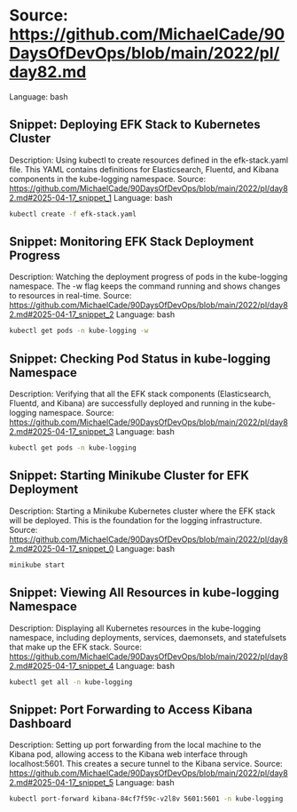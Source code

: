 # Source: https://github.com/MichaelCade/90DaysOfDevOps/blob/main/2022/pl/day82.md
Language: bash

## Snippet: Deploying EFK Stack to Kubernetes Cluster
Description: Using kubectl to create resources defined in the efk-stack.yaml file. This YAML contains definitions for Elasticsearch, Fluentd, and Kibana components in the kube-logging namespace.
Source: https://github.com/MichaelCade/90DaysOfDevOps/blob/main/2022/pl/day82.md#2025-04-17_snippet_1
Language: bash

```bash
kubectl create -f efk-stack.yaml
```

## Snippet: Monitoring EFK Stack Deployment Progress
Description: Watching the deployment progress of pods in the kube-logging namespace. The -w flag keeps the command running and shows changes to resources in real-time.
Source: https://github.com/MichaelCade/90DaysOfDevOps/blob/main/2022/pl/day82.md#2025-04-17_snippet_2
Language: bash

```bash
kubectl get pods -n kube-logging -w
```

## Snippet: Checking Pod Status in kube-logging Namespace
Description: Verifying that all the EFK stack components (Elasticsearch, Fluentd, and Kibana) are successfully deployed and running in the kube-logging namespace.
Source: https://github.com/MichaelCade/90DaysOfDevOps/blob/main/2022/pl/day82.md#2025-04-17_snippet_3
Language: bash

```bash
kubectl get pods -n kube-logging
```

## Snippet: Starting Minikube Cluster for EFK Deployment
Description: Starting a Minikube Kubernetes cluster where the EFK stack will be deployed. This is the foundation for the logging infrastructure.
Source: https://github.com/MichaelCade/90DaysOfDevOps/blob/main/2022/pl/day82.md#2025-04-17_snippet_0
Language: bash

```bash
minikube start
```

## Snippet: Viewing All Resources in kube-logging Namespace
Description: Displaying all Kubernetes resources in the kube-logging namespace, including deployments, services, daemonsets, and statefulsets that make up the EFK stack.
Source: https://github.com/MichaelCade/90DaysOfDevOps/blob/main/2022/pl/day82.md#2025-04-17_snippet_4
Language: bash

```bash
kubectl get all -n kube-logging
```

## Snippet: Port Forwarding to Access Kibana Dashboard
Description: Setting up port forwarding from the local machine to the Kibana pod, allowing access to the Kibana web interface through localhost:5601. This creates a secure tunnel to the Kibana service.
Source: https://github.com/MichaelCade/90DaysOfDevOps/blob/main/2022/pl/day82.md#2025-04-17_snippet_5
Language: bash

```bash
kubectl port-forward kibana-84cf7f59c-v2l8v 5601:5601 -n kube-logging
```
